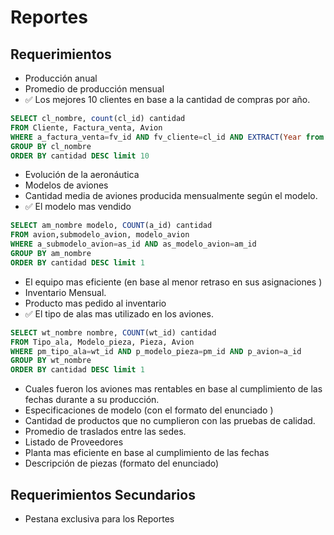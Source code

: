 # Reportes

## Requerimientos
- Producción anual
- Promedio de producción mensual 
- :white_check_mark:  Los mejores 10 clientes en base a la cantidad de compras por año.
```sql
SELECT cl_nombre, count(cl_id) cantidad
FROM Cliente, Factura_venta, Avion
WHERE a_factura_venta=fv_id AND fv_cliente=cl_id AND EXTRACT(Year from fv_fecha)=2017
GROUP BY cl_nombre
ORDER BY cantidad DESC limit 10
```
- Evolución de la aeronáutica 
- Modelos de aviones 
- Cantidad media de aviones producida mensualmente según el modelo. 
- :white_check_mark:  El modelo mas vendido 
```sql
SELECT am_nombre modelo, COUNT(a_id) cantidad
FROM avion,submodelo_avion, modelo_avion
WHERE a_submodelo_avion=as_id AND as_modelo_avion=am_id
GROUP BY am_nombre
ORDER BY cantidad DESC limit 1
```
- El equipo mas eficiente (en base al menor retraso en sus asignaciones ) 
- Inventario Mensual. 
- Producto mas pedido al inventario 
- :white_check_mark:  El tipo de alas mas utilizado en los aviones.
```sql
SELECT wt_nombre nombre, COUNT(wt_id) cantidad
FROM Tipo_ala, Modelo_pieza, Pieza, Avion
WHERE pm_tipo_ala=wt_id AND p_modelo_pieza=pm_id AND p_avion=a_id
GROUP BY wt_nombre
ORDER BY cantidad DESC limit 1
```
- Cuales fueron los aviones mas rentables en base al cumplimiento de las fechas durante a su producción. 
- Especificaciones de modelo (con el formato del enunciado ) 
- Cantidad de productos que no cumplieron con las pruebas de calidad. 
- Promedio de traslados entre las sedes. 
- Listado de Proveedores
- Planta mas eficiente en base al cumplimiento de las fechas 
- Descripción de piezas (formato del enunciado) 

## Requerimientos Secundarios
- Pestana exclusiva para los Reportes
